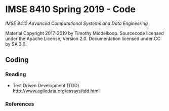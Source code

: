 # IMSE 8410 Spring 2019 - Code

*IMSE 8410 Advanced Computational Systems and Data Engineering*

Material Copyright 2017-2019 by Timothy Middelkoop.  Sourcecode
licensed under the Apache License, Version 2.0. Documentation licensed
under CC by SA 3.0.

## Coding

### Reading
 * Test Driven Development (TDD) http://www.agiledata.org/essays/tdd.html

### References
